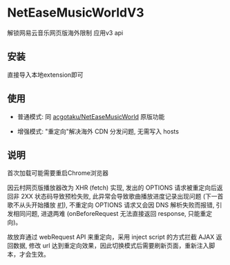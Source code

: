 # NetEaseMusicWorldV3

解锁网易云音乐网页版海外限制
应用v3 api

## 安装
直接导入本地extension即可

## 使用

- 普通模式: 同 [acgotaku/NetEaseMusicWorld](https://github.com/acgotaku/NetEaseMusicWorld) 原版功能

- 增强模式: "重定向"解决海外 CDN 分发问题, 无需写入 hosts

## 说明
首次加载可能需要重启Chrome浏览器

因云村网页版播放器改为 XHR (fetch) 实现, 发出的 OPTIONS 请求被重定向后返回非 2XX 状态码导致预检失败, 此异常会导致歌曲播放进度记录出现问题 (下一首歌不从头开始播放 [#1](https://github.com/nondanee/NetEaseMusicWorldPlus/issues/1)), 不重定向 OPTIONS 请求又会因 DNS 解析失败而报错, 引发相同问题, 进退两难 (onBeforeRequest 无法直接返回 response, 只能重定向)。

故放弃通过 webRequest API 来重定向，采用 inject script 的方式拦截 AJAX 返回数据, 修改 url 达到重定向效果，因此切换模式后需要刷新页面，重新注入脚本，才会生效。
